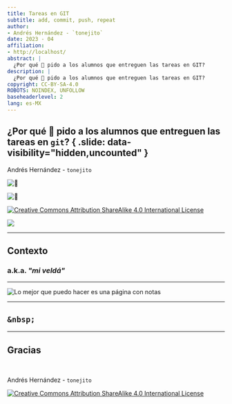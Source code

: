 ```yaml
---
title: Tareas en GIT
subtitle: add, commit, push, repeat
author:
- Andrés Hernández - `tonejito`
date: 2023 - 04
affiliation:
- http://localhost/
abstract: |
  ¿Por qué 🤬 pido a los alumnos que entreguen las tareas en GIT?
description: |
  ¿Por qué 🤬 pido a los alumnos que entreguen las tareas en GIT?
copyright: CC-BY-SA-4.0
ROBOTS:	NOINDEX, UNFOLLOW
baseheaderlevel: 2
lang: es-MX
---
```


## ¿Por qué 🤬 pido a los alumnos que entreguen las tareas en `git`?	{ .slide: data-visibility="hidden,uncounted" }

Andrés Hernández - `tonejito`

![][🐰]

<img id="mail" class="mail" alt="📩" title="📩" loading="eager" src="img/mail.svg" />

[![][cc-by-sa-img-big]][cc-by-sa-page]

<!--
This work is licensed under a <a rel="license" href="http://creativecommons.org/licenses/by-sa/4.0/">Creative Commons Attribution-ShareAlike 4.0 International License</a>.
-->

[🐰]: https://gravatar.com/avatar/4cc702785290b4934c531c56f6061e5e.png "🐰"

[cc-by-sa-page]: http://creativecommons.org/licenses/by-sa/4.0/ "CC-BY-SA-4.0"

[cc-by-sa-img-big]: img/cc-by-sa.png "Creative Commons Attribution ShareAlike 4.0 International License"

[cc-by-sa-img-small]: img/cc-by-sa-small.png "Creative Commons Attribution ShareAlike 4.0 International License"

[![][github-badge]][github-repo]

[github-repo]: https://github.com/tonejito/github-actions-playground

[github-badge]: https://github.com/tonejito/github-actions-playground/actions/workflows/github-pages.yaml/badge.svg?branch=main

--------------------------------------------------------------------------------

## Contexto

### a.k.a. _"mi veldá"_

--------------------------------------------------------------------------------

![](img/tareas-plataforma.jpg "Lo mejor que puedo hacer es una página con notas")

--------------------------------------------------------------------------------

## `&nbsp;`

--------------------------------------------------------------------------------

## Gracias

&nbsp;

Andrés Hernández - `tonejito`

<!-- <img id="mail" class="mail" alt="📩" title="📩" loading="eager" src="img/mail.svg" /> -->

[![][cc-by-sa-img-big]][cc-by-sa-page]

<!--	----------------------------------------------------------------	-->
